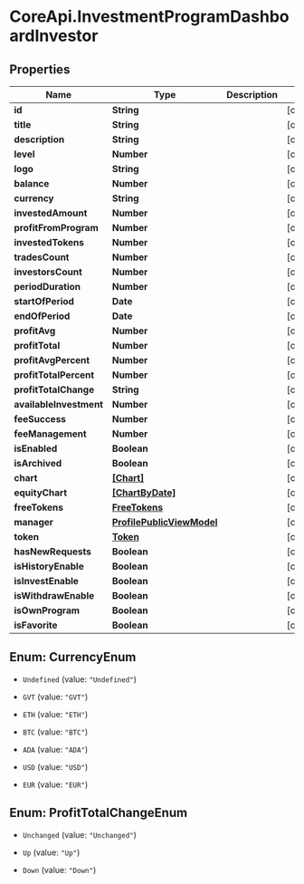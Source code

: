 # CoreApi.InvestmentProgramDashboardInvestor

## Properties
Name | Type | Description | Notes
------------ | ------------- | ------------- | -------------
**id** | **String** |  | [optional] 
**title** | **String** |  | [optional] 
**description** | **String** |  | [optional] 
**level** | **Number** |  | [optional] 
**logo** | **String** |  | [optional] 
**balance** | **Number** |  | [optional] 
**currency** | **String** |  | [optional] 
**investedAmount** | **Number** |  | [optional] 
**profitFromProgram** | **Number** |  | [optional] 
**investedTokens** | **Number** |  | [optional] 
**tradesCount** | **Number** |  | [optional] 
**investorsCount** | **Number** |  | [optional] 
**periodDuration** | **Number** |  | [optional] 
**startOfPeriod** | **Date** |  | [optional] 
**endOfPeriod** | **Date** |  | [optional] 
**profitAvg** | **Number** |  | [optional] 
**profitTotal** | **Number** |  | [optional] 
**profitAvgPercent** | **Number** |  | [optional] 
**profitTotalPercent** | **Number** |  | [optional] 
**profitTotalChange** | **String** |  | [optional] 
**availableInvestment** | **Number** |  | [optional] 
**feeSuccess** | **Number** |  | [optional] 
**feeManagement** | **Number** |  | [optional] 
**isEnabled** | **Boolean** |  | [optional] 
**isArchived** | **Boolean** |  | [optional] 
**chart** | [**[Chart]**](Chart.md) |  | [optional] 
**equityChart** | [**[ChartByDate]**](ChartByDate.md) |  | [optional] 
**freeTokens** | [**FreeTokens**](FreeTokens.md) |  | [optional] 
**manager** | [**ProfilePublicViewModel**](ProfilePublicViewModel.md) |  | [optional] 
**token** | [**Token**](Token.md) |  | [optional] 
**hasNewRequests** | **Boolean** |  | [optional] 
**isHistoryEnable** | **Boolean** |  | [optional] 
**isInvestEnable** | **Boolean** |  | [optional] 
**isWithdrawEnable** | **Boolean** |  | [optional] 
**isOwnProgram** | **Boolean** |  | [optional] 
**isFavorite** | **Boolean** |  | [optional] 


<a name="CurrencyEnum"></a>
## Enum: CurrencyEnum


* `Undefined` (value: `"Undefined"`)

* `GVT` (value: `"GVT"`)

* `ETH` (value: `"ETH"`)

* `BTC` (value: `"BTC"`)

* `ADA` (value: `"ADA"`)

* `USD` (value: `"USD"`)

* `EUR` (value: `"EUR"`)




<a name="ProfitTotalChangeEnum"></a>
## Enum: ProfitTotalChangeEnum


* `Unchanged` (value: `"Unchanged"`)

* `Up` (value: `"Up"`)

* `Down` (value: `"Down"`)




